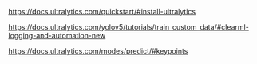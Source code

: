 https://docs.ultralytics.com/quickstart/#install-ultralytics

https://docs.ultralytics.com/yolov5/tutorials/train_custom_data/#clearml-logging-and-automation-new

https://docs.ultralytics.com/modes/predict/#keypoints
